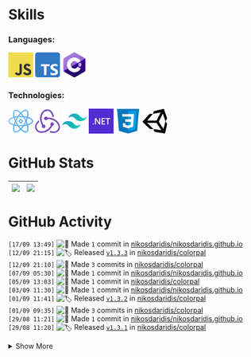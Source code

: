 <h1><b>Skills</h1></b>

<h3>Languages:</h3>
    <a  href="#"><img  alt="JavaScript"  title="JavaScript"  src="https://raw.githubusercontent.com/nikosdaridis/nikosdaridis.github.io/main/v2/public/TechStack/JavaScript.png"  height="50"></a>
	<a  href="#"><img  alt="TypeScript"  title="TypeScript"  src="https://raw.githubusercontent.com/nikosdaridis/nikosdaridis.github.io/main/v2/public/TechStack/TypeScript.png"  height="50"></a>
    <a  href="#"><img  alt="C#"  title="C#"  src="https://raw.githubusercontent.com/nikosdaridis/nikosdaridis.github.io/main/v2/public/TechStack/CSharp.png"  height="50"></a>

<h3>Technologies:</h3>  
	<a  href="#"><img  alt="React"  title="React"  src="https://raw.githubusercontent.com/nikosdaridis/nikosdaridis.github.io/main/v2/public/TechStack/React.png"  height="50"></a>
    <a  href="#"><img  alt="Redux"  title="Redux"  src="https://raw.githubusercontent.com/nikosdaridis/nikosdaridis.github.io/main/v2/public/TechStack/Redux.png"  height="50"></a>
	<a  href="#"><img  alt="Tailwind CSS"  title="Tailwind CSS"  src="https://raw.githubusercontent.com/nikosdaridis/nikosdaridis.github.io/main/v2/public/TechStack/TailwindCSS.png"  height="50"></a>
    <a  href="#"><img  alt=".Net"  title=".Net"  src="https://raw.githubusercontent.com/nikosdaridis/nikosdaridis.github.io/main/v2/public/TechStack/DOTNET.png"  height="50"></a>
    <a  href="#"><img  alt="CSS"  title="CSS"  src="https://raw.githubusercontent.com/nikosdaridis/nikosdaridis.github.io/main/v2/public/TechStack/CSS.png"  height="50"></a>
    <a  href="#"><img  alt="Unity"  title="Unity"  src="https://raw.githubusercontent.com/nikosdaridis/nikosdaridis.github.io/main/v2/public/TechStack/Unity.png"  height="50"></a>

<h1><b>GitHub Stats</h1></b>

| <a href="https://github.com/nikosdaridis?tab=repositories"><img align="center" src="https://github-readme-stats.vercel.app/api?username=nikosdaridis&show_icons=true&bg_color=00000000&title_color=0c4e82&text_color=1495fb&hide_border=true&hide_title=true&include_all_commits=true&text_bold=true" /></a> | <a href="https://github.com/nikosdaridis?tab=repositories"><img align="center" src="https://github-readme-stats.vercel.app/api/top-langs/?username=nikosdaridis&layout=compact&bg_color=00000000&title_color=1495fb&text_color=1495fb&hide_border=true&langs_count=10&hide=hlsl,shaderlab,glsl,objective-c%2B%2B,cmake&size_weight=0.3&count_weight=0.5" /></a> |
| ------------- | ------------- |

<h1><b>GitHub Activity</h1></b>

<!--START_SECTION:activity-->
`[17/09 13:49]` <img alt="📝" src="https://github.com/cheesits456/github-activity-readme/raw/master/icons/commit.png" align="top" height="18"> Made `1` commit in [nikosdaridis/nikosdaridis.github.io](https://github.com/nikosdaridis/nikosdaridis.github.io)  
`[12/09 21:15]` <img alt="🏷" src="https://github.com/cheesits456/github-activity-readme/raw/master/icons/release.png" align="top" height="18"> Released [`v1.3.3`](https://github.com/nikosdaridis/colorpal/releases/tag/v1.3.3) in [nikosdaridis/colorpal](https://github.com/nikosdaridis/colorpal)  
`[12/09 21:10]` <img alt="📝" src="https://github.com/cheesits456/github-activity-readme/raw/master/icons/commit.png" align="top" height="18"> Made `3` commits in [nikosdaridis/colorpal](https://github.com/nikosdaridis/colorpal)  
`[07/09 05:30]` <img alt="📝" src="https://github.com/cheesits456/github-activity-readme/raw/master/icons/commit.png" align="top" height="18"> Made `1` commit in [nikosdaridis/nikosdaridis.github.io](https://github.com/nikosdaridis/nikosdaridis.github.io)  
`[05/09 13:03]` <img alt="📝" src="https://github.com/cheesits456/github-activity-readme/raw/master/icons/commit.png" align="top" height="18"> Made `1` commit in [nikosdaridis/colorpal](https://github.com/nikosdaridis/colorpal)  
`[03/09 11:30]` <img alt="📝" src="https://github.com/cheesits456/github-activity-readme/raw/master/icons/commit.png" align="top" height="18"> Made `1` commit in [nikosdaridis/nikosdaridis.github.io](https://github.com/nikosdaridis/nikosdaridis.github.io)  
`[01/09 11:41]` <img alt="🏷" src="https://github.com/cheesits456/github-activity-readme/raw/master/icons/release.png" align="top" height="18"> Released [`v1.3.2`](https://github.com/nikosdaridis/colorpal/releases/tag/v1.3.2) in [nikosdaridis/colorpal](https://github.com/nikosdaridis/colorpal)  
`[01/09 09:35]` <img alt="📝" src="https://github.com/cheesits456/github-activity-readme/raw/master/icons/commit.png" align="top" height="18"> Made `3` commits in [nikosdaridis/colorpal](https://github.com/nikosdaridis/colorpal)  
`[29/08 11:21]` <img alt="📝" src="https://github.com/cheesits456/github-activity-readme/raw/master/icons/commit.png" align="top" height="18"> Made `1` commit in [nikosdaridis/nikosdaridis.github.io](https://github.com/nikosdaridis/nikosdaridis.github.io)  
`[29/08 11:20]` <img alt="🏷" src="https://github.com/cheesits456/github-activity-readme/raw/master/icons/release.png" align="top" height="18"> Released [`v1.3.1`](https://github.com/nikosdaridis/colorpal/releases/tag/v1.3.1) in [nikosdaridis/colorpal](https://github.com/nikosdaridis/colorpal)  

<details><summary>Show More</summary>

`[29/08 11:13]` <img alt="📝" src="https://github.com/cheesits456/github-activity-readme/raw/master/icons/commit.png" align="top" height="18"> Made `3` commits in [nikosdaridis/colorpal](https://github.com/nikosdaridis/colorpal)  
`[26/08 18:04]` <img alt="📝" src="https://github.com/cheesits456/github-activity-readme/raw/master/icons/commit.png" align="top" height="18"> Made `1` commit in [nikosdaridis/nikosdaridis](https://github.com/nikosdaridis/nikosdaridis)  
`[26/08 18:01]` <img alt="📝" src="https://github.com/cheesits456/github-activity-readme/raw/master/icons/commit.png" align="top" height="18"> Made `1` commit in [nikosdaridis/nikosdaridis.github.io](https://github.com/nikosdaridis/nikosdaridis.github.io)  
`[26/08 16:57]` <img alt="⭐" src="https://github.com/cheesits456/github-activity-readme/raw/master/icons/star.png" align="top" height="18"> Starred [reduxjs/redux](https://github.com/reduxjs/redux)  
`[23/08 21:04]` <img alt="📝" src="https://github.com/cheesits456/github-activity-readme/raw/master/icons/commit.png" align="top" height="18"> Made `1` commit in [nikosdaridis/nikosdaridis.github.io](https://github.com/nikosdaridis/nikosdaridis.github.io)  
`[23/08 13:56]` <img alt="🏷" src="https://github.com/cheesits456/github-activity-readme/raw/master/icons/release.png" align="top" height="18"> Released [`v1.3.0`](https://github.com/nikosdaridis/colorpal/releases/tag/v1.3.0) in [nikosdaridis/colorpal](https://github.com/nikosdaridis/colorpal)  
`[23/08 13:39]` <img alt="📝" src="https://github.com/cheesits456/github-activity-readme/raw/master/icons/commit.png" align="top" height="18"> Made `5` commits in [nikosdaridis/colorpal](https://github.com/nikosdaridis/colorpal)  
`[18/08 14:47]` <img alt="📝" src="https://github.com/cheesits456/github-activity-readme/raw/master/icons/commit.png" align="top" height="18"> Made `4` commits in [nikosdaridis/nikosdaridis.github.io](https://github.com/nikosdaridis/nikosdaridis.github.io)  
`[13/08 15:24]` <img alt="⭐" src="https://github.com/cheesits456/github-activity-readme/raw/master/icons/star.png" align="top" height="18"> Starred [microsoft/TypeScript](https://github.com/microsoft/TypeScript)  
`[13/08 12:08]` <img alt="📝" src="https://github.com/cheesits456/github-activity-readme/raw/master/icons/commit.png" align="top" height="18"> Made `1` commit in [nikosdaridis/nikosdaridis](https://github.com/nikosdaridis/nikosdaridis)  
`[13/08 12:02]` <img alt="📝" src="https://github.com/cheesits456/github-activity-readme/raw/master/icons/commit.png" align="top" height="18"> Made `5` commits in [nikosdaridis/nikosdaridis.github.io](https://github.com/nikosdaridis/nikosdaridis.github.io)  
`[10/08 08:33]` <img alt="🏷" src="https://github.com/cheesits456/github-activity-readme/raw/master/icons/release.png" align="top" height="18"> Released [`v1.2.3`](https://github.com/nikosdaridis/colorpal/releases/tag/v1.2.3) in [nikosdaridis/colorpal](https://github.com/nikosdaridis/colorpal)  
`[10/08 08:25]` <img alt="📝" src="https://github.com/cheesits456/github-activity-readme/raw/master/icons/commit.png" align="top" height="18"> Made `2` commits in [nikosdaridis/colorpal](https://github.com/nikosdaridis/colorpal)  
`[10/08 07:41]` <img alt="📝" src="https://github.com/cheesits456/github-activity-readme/raw/master/icons/commit.png" align="top" height="18"> Made `1` commit in [nikosdaridis/nikosdaridis.github.io](https://github.com/nikosdaridis/nikosdaridis.github.io)  
`[09/08 16:22]` <img alt="📝" src="https://github.com/cheesits456/github-activity-readme/raw/master/icons/commit.png" align="top" height="18"> Made `1` commit in [nikosdaridis/colorpal](https://github.com/nikosdaridis/colorpal)  
`[08/08 11:46]` <img alt="📝" src="https://github.com/cheesits456/github-activity-readme/raw/master/icons/commit.png" align="top" height="18"> Made `4` commits in [nikosdaridis/nikosdaridis.github.io](https://github.com/nikosdaridis/nikosdaridis.github.io)  
`[07/08 11:30]` <img alt="📝" src="https://github.com/cheesits456/github-activity-readme/raw/master/icons/commit.png" align="top" height="18"> Made `1` commit in [nikosdaridis/nikosdaridis](https://github.com/nikosdaridis/nikosdaridis)  
`[07/08 10:56]` <img alt="📝" src="https://github.com/cheesits456/github-activity-readme/raw/master/icons/commit.png" align="top" height="18"> Made `2` commits in [nikosdaridis/nikosdaridis.github.io](https://github.com/nikosdaridis/nikosdaridis.github.io)  
`[06/08 21:45]` <img alt="⭐" src="https://github.com/cheesits456/github-activity-readme/raw/master/icons/star.png" align="top" height="18"> Starred [tailwindlabs/tailwindcss](https://github.com/tailwindlabs/tailwindcss)  
`[06/08 21:09]` <img alt="📝" src="https://github.com/cheesits456/github-activity-readme/raw/master/icons/commit.png" align="top" height="18"> Made `1` commit in [nikosdaridis/nikosdaridis](https://github.com/nikosdaridis/nikosdaridis)  
`[06/08 21:04]` <img alt="📝" src="https://github.com/cheesits456/github-activity-readme/raw/master/icons/commit.png" align="top" height="18"> Made `2` commits in [nikosdaridis/nikosdaridis.github.io](https://github.com/nikosdaridis/nikosdaridis.github.io)  
`[06/08 13:50]` <img alt="📝" src="https://github.com/cheesits456/github-activity-readme/raw/master/icons/commit.png" align="top" height="18"> Made `1` commit in [nikosdaridis/nikosdaridis](https://github.com/nikosdaridis/nikosdaridis)  
`[06/08 13:41]` <img alt="📝" src="https://github.com/cheesits456/github-activity-readme/raw/master/icons/commit.png" align="top" height="18"> Made `1` commit in [nikosdaridis/nikosdaridis.github.io](https://github.com/nikosdaridis/nikosdaridis.github.io)  
`[04/08 20:37]` <img alt="📝" src="https://github.com/cheesits456/github-activity-readme/raw/master/icons/commit.png" align="top" height="18"> Made `1` commit in [nikosdaridis/colorpal](https://github.com/nikosdaridis/colorpal)  
`[02/08 16:14]` <img alt="📝" src="https://github.com/cheesits456/github-activity-readme/raw/master/icons/commit.png" align="top" height="18"> Made `1` commit in [nikosdaridis/nikosdaridis.github.io](https://github.com/nikosdaridis/nikosdaridis.github.io)  
`[02/08 16:05]` <img alt="📝" src="https://github.com/cheesits456/github-activity-readme/raw/master/icons/commit.png" align="top" height="18"> Made `1` commit in [nikosdaridis/nikosdaridis](https://github.com/nikosdaridis/nikosdaridis)  
`[02/08 15:38]` <img alt="📝" src="https://github.com/cheesits456/github-activity-readme/raw/master/icons/commit.png" align="top" height="18"> Made `2` commits in [nikosdaridis/colorpal](https://github.com/nikosdaridis/colorpal)  
`[30/07 21:48]` <img alt="🏷" src="https://github.com/cheesits456/github-activity-readme/raw/master/icons/release.png" align="top" height="18"> Released [`v1.2.2`](https://github.com/nikosdaridis/colorpal/releases/tag/v1.2.2) in [nikosdaridis/colorpal](https://github.com/nikosdaridis/colorpal)  
`[30/07 21:37]` <img alt="📝" src="https://github.com/cheesits456/github-activity-readme/raw/master/icons/commit.png" align="top" height="18"> Made `5` commits in [nikosdaridis/colorpal](https://github.com/nikosdaridis/colorpal)  
`[27/07 15:27]` <img alt="🏷" src="https://github.com/cheesits456/github-activity-readme/raw/master/icons/release.png" align="top" height="18"> Released [`v1.2.1`](https://github.com/nikosdaridis/colorpal/releases/tag/v1.2.1) in [nikosdaridis/colorpal](https://github.com/nikosdaridis/colorpal)  
`[27/07 15:23]` <img alt="📝" src="https://github.com/cheesits456/github-activity-readme/raw/master/icons/commit.png" align="top" height="18"> Made `2` commits in [nikosdaridis/colorpal](https://github.com/nikosdaridis/colorpal)  
`[27/07 13:11]` <img alt="📝" src="https://github.com/cheesits456/github-activity-readme/raw/master/icons/commit.png" align="top" height="18"> Made `1` commit in [nikosdaridis/nikosdaridis.github.io](https://github.com/nikosdaridis/nikosdaridis.github.io)  
`[25/07 11:59]` <img alt="📝" src="https://github.com/cheesits456/github-activity-readme/raw/master/icons/commit.png" align="top" height="18"> Made `3` commits in [nikosdaridis/colorpal](https://github.com/nikosdaridis/colorpal)  
`[23/07 18:20]` <img alt="🏷" src="https://github.com/cheesits456/github-activity-readme/raw/master/icons/release.png" align="top" height="18"> Released [`v1.2.0`](https://github.com/nikosdaridis/colorpal/releases/tag/v1.2.0) in [nikosdaridis/colorpal](https://github.com/nikosdaridis/colorpal)  
`[23/07 17:56]` <img alt="📝" src="https://github.com/cheesits456/github-activity-readme/raw/master/icons/commit.png" align="top" height="18"> Made `4` commits in [nikosdaridis/colorpal](https://github.com/nikosdaridis/colorpal)  
`[21/07 11:34]` <img alt="🏷" src="https://github.com/cheesits456/github-activity-readme/raw/master/icons/release.png" align="top" height="18"> Released [`v1.1.3`](https://github.com/nikosdaridis/colorpal/releases/tag/v1.1.3) in [nikosdaridis/colorpal](https://github.com/nikosdaridis/colorpal)  
`[21/07 11:28]` <img alt="📝" src="https://github.com/cheesits456/github-activity-readme/raw/master/icons/commit.png" align="top" height="18"> Made `5` commits in [nikosdaridis/colorpal](https://github.com/nikosdaridis/colorpal)  
`[19/07 16:58]` <img alt="📝" src="https://github.com/cheesits456/github-activity-readme/raw/master/icons/commit.png" align="top" height="18"> Made `2` commits in [nikosdaridis/nikosdaridis](https://github.com/nikosdaridis/nikosdaridis)  
`[19/07 16:52]` <img alt="📝" src="https://github.com/cheesits456/github-activity-readme/raw/master/icons/commit.png" align="top" height="18"> Made `6` commits in [nikosdaridis/github-activity-readme](https://github.com/nikosdaridis/github-activity-readme)  
`[19/07 16:10]` <img alt="📝" src="https://github.com/cheesits456/github-activity-readme/raw/master/icons/commit.png" align="top" height="18"> Made `1` commit in [nikosdaridis/nikosdaridis](https://github.com/nikosdaridis/nikosdaridis)  
`[19/07 16:05]` <img alt="📝" src="https://github.com/cheesits456/github-activity-readme/raw/master/icons/commit.png" align="top" height="18"> Made `9` commits in [nikosdaridis/github-activity-readme](https://github.com/nikosdaridis/github-activity-readme)  
`[19/07 15:01]` <img alt="🏷" src="https://github.com/cheesits456/github-activity-readme/raw/master/icons/release.png" align="top" height="18"> Released [`v1.1.2`](https://github.com/nikosdaridis/colorpal/releases/tag/v1.1.2) in [nikosdaridis/colorpal](https://github.com/nikosdaridis/colorpal)  
`[19/07 14:56]` <img alt="📝" src="https://github.com/cheesits456/github-activity-readme/raw/master/icons/commit.png" align="top" height="18"> Made `1` commit in [nikosdaridis/colorpal](https://github.com/nikosdaridis/colorpal)  
`[15/07 22:41]` <img alt="📝" src="https://github.com/cheesits456/github-activity-readme/raw/master/icons/commit.png" align="top" height="18"> Made `1` commit in [nikosdaridis/github-activity-readme](https://github.com/nikosdaridis/github-activity-readme)  
`[15/07 22:34]` <img alt="📝" src="https://github.com/cheesits456/github-activity-readme/raw/master/icons/commit.png" align="top" height="18"> Made `1` commit in [nikosdaridis/nikosdaridis](https://github.com/nikosdaridis/nikosdaridis)  
`[15/07 22:30]` <img alt="📝" src="https://github.com/cheesits456/github-activity-readme/raw/master/icons/commit.png" align="top" height="18"> Made `2` commits in [nikosdaridis/github-activity-readme](https://github.com/nikosdaridis/github-activity-readme)  
`[15/07 21:11]` <img alt="📝" src="https://github.com/cheesits456/github-activity-readme/raw/master/icons/commit.png" align="top" height="18"> Made `1` commit in [nikosdaridis/nikosdaridis](https://github.com/nikosdaridis/nikosdaridis)  
`[13/07 16:50]` <img alt="📝" src="https://github.com/cheesits456/github-activity-readme/raw/master/icons/commit.png" align="top" height="18"> Made `1` commit in [nikosdaridis/colorpal](https://github.com/nikosdaridis/colorpal)  
`[13/07 15:43]` <img alt="📝" src="https://github.com/cheesits456/github-activity-readme/raw/master/icons/commit.png" align="top" height="18"> Made `1` commit in [nikosdaridis/nikosdaridis.github.io](https://github.com/nikosdaridis/nikosdaridis.github.io)  
`[13/07 15:36]` <img alt="📝" src="https://github.com/cheesits456/github-activity-readme/raw/master/icons/commit.png" align="top" height="18"> Made `1` commit in [nikosdaridis/nikosdaridis](https://github.com/nikosdaridis/nikosdaridis)  
`[11/07 15:28]` <img alt="📝" src="https://github.com/cheesits456/github-activity-readme/raw/master/icons/commit.png" align="top" height="18"> Made `1` commit in [nikosdaridis/colorpal](https://github.com/nikosdaridis/colorpal)  
`[09/07 15:17]` <img alt="🏷" src="https://github.com/cheesits456/github-activity-readme/raw/master/icons/release.png" align="top" height="18"> Released [`v1.1.1`](https://github.com/nikosdaridis/colorpal/releases/tag/v1.1.1) in [nikosdaridis/colorpal](https://github.com/nikosdaridis/colorpal)  
`[09/07 15:08]` <img alt="📝" src="https://github.com/cheesits456/github-activity-readme/raw/master/icons/commit.png" align="top" height="18"> Made `3` commits in [nikosdaridis/colorpal](https://github.com/nikosdaridis/colorpal)  
`[05/07 13:59]` <img alt="📝" src="https://github.com/cheesits456/github-activity-readme/raw/master/icons/commit.png" align="top" height="18"> Made `42` commits in [nikosdaridis/github-readme-stats](https://github.com/nikosdaridis/github-readme-stats)  
`[04/07 14:52]` <img alt="⭐" src="https://github.com/cheesits456/github-activity-readme/raw/master/icons/star.png" align="top" height="18"> Starred [facebook/react](https://github.com/facebook/react)  
`[04/07 07:07]` <img alt="📝" src="https://github.com/cheesits456/github-activity-readme/raw/master/icons/commit.png" align="top" height="18"> Made `1` commit in [nikosdaridis/nikosdaridis.github.io](https://github.com/nikosdaridis/nikosdaridis.github.io)  
`[04/07 06:39]` <img alt="📝" src="https://github.com/cheesits456/github-activity-readme/raw/master/icons/commit.png" align="top" height="18"> Made `1` commit in [nikosdaridis/nikosdaridis](https://github.com/nikosdaridis/nikosdaridis)  
`[03/07 14:32]` <img alt="📝" src="https://github.com/cheesits456/github-activity-readme/raw/master/icons/commit.png" align="top" height="18"> Made `1` commit in [nikosdaridis/colorpal](https://github.com/nikosdaridis/colorpal)  
`[03/07 13:04]` <img alt="📝" src="https://github.com/cheesits456/github-activity-readme/raw/master/icons/commit.png" align="top" height="18"> Made `2` commits in [nikosdaridis/nikosdaridis.github.io](https://github.com/nikosdaridis/nikosdaridis.github.io)  
`[03/07 12:16]` <img alt="📝" src="https://github.com/cheesits456/github-activity-readme/raw/master/icons/commit.png" align="top" height="18"> Made `1` commit in [nikosdaridis/products-api](https://github.com/nikosdaridis/products-api)  
`[03/07 12:03]` <img alt="⭐" src="https://github.com/cheesits456/github-activity-readme/raw/master/icons/star.png" align="top" height="18"> Starred [nikosdaridis/products-api](https://github.com/nikosdaridis/products-api)  
`[03/07 12:03]` <img alt="📂" src="https://github.com/cheesits456/github-activity-readme/raw/master/icons/create-branch.png" align="top" height="18"> Created branch [`main`](https://github.com/nikosdaridis/products-api/tree/main) in [nikosdaridis/products-api](https://github.com/nikosdaridis/products-api)  
`[03/07 12:03]` <img alt="➕" src="https://github.com/cheesits456/github-activity-readme/raw/master/icons/create-repo.png" align="top" height="18"> Created repository [nikosdaridis/products-api](https://github.com/nikosdaridis/products-api)  
`[02/07 07:29]` <img alt="📝" src="https://github.com/cheesits456/github-activity-readme/raw/master/icons/commit.png" align="top" height="18"> Made `1` commit in [nikosdaridis/colorpal](https://github.com/nikosdaridis/colorpal)  
`[29/06 00:23]` <img alt="🏷" src="https://github.com/cheesits456/github-activity-readme/raw/master/icons/release.png" align="top" height="18"> Released [`v1.1.0`](https://github.com/nikosdaridis/colorpal/releases/tag/v1.1.0) in [nikosdaridis/colorpal](https://github.com/nikosdaridis/colorpal)  
`[29/06 00:17]` <img alt="📝" src="https://github.com/cheesits456/github-activity-readme/raw/master/icons/commit.png" align="top" height="18"> Made `1` commit in [nikosdaridis/colorpal](https://github.com/nikosdaridis/colorpal)  
`[28/06 08:57]` <img alt="📝" src="https://github.com/cheesits456/github-activity-readme/raw/master/icons/commit.png" align="top" height="18"> Made `1` commit in [nikosdaridis/nikosdaridis](https://github.com/nikosdaridis/nikosdaridis)  
`[28/06 06:42]` <img alt="📝" src="https://github.com/cheesits456/github-activity-readme/raw/master/icons/commit.png" align="top" height="18"> Made `1` commit in [nikosdaridis/colorpal](https://github.com/nikosdaridis/colorpal)  
`[28/06 06:40]` <img alt="❗️" src="https://github.com/cheesits456/github-activity-readme/raw/master/icons/issue.png" align="top" height="18"> Opened issue [`#2890`](https://github.com//anuraghazra/github-readme-stats/issues/2890 'Broken images') in [anuraghazra/github-readme-stats](https://github.com/anuraghazra/github-readme-stats)  
`[28/06 02:40]` <img alt="📝" src="https://github.com/cheesits456/github-activity-readme/raw/master/icons/commit.png" align="top" height="18"> Made `1` commit in [nikosdaridis/colorpal](https://github.com/nikosdaridis/colorpal)  
`[27/06 23:31]` <img alt="📝" src="https://github.com/cheesits456/github-activity-readme/raw/master/icons/commit.png" align="top" height="18"> Made `2` commits in [nikosdaridis/nikosdaridis](https://github.com/nikosdaridis/nikosdaridis)  
`[26/06 05:23]` <img alt="📝" src="https://github.com/cheesits456/github-activity-readme/raw/master/icons/commit.png" align="top" height="18"> Made `1` commit in [nikosdaridis/nikosdaridis.github.io](https://github.com/nikosdaridis/nikosdaridis.github.io)  
`[26/06 04:58]` <img alt="📝" src="https://github.com/cheesits456/github-activity-readme/raw/master/icons/commit.png" align="top" height="18"> Made `2` commits in [nikosdaridis/nikosdaridis](https://github.com/nikosdaridis/nikosdaridis)  
`[26/06 04:55]` <img alt="📝" src="https://github.com/cheesits456/github-activity-readme/raw/master/icons/commit.png" align="top" height="18"> Made `1` commit in [nikosdaridis/nikosdaridis.github.io](https://github.com/nikosdaridis/nikosdaridis.github.io)  
`[24/06 06:39]` <img alt="📝" src="https://github.com/cheesits456/github-activity-readme/raw/master/icons/commit.png" align="top" height="18"> Made `1` commit in [nikosdaridis/nikosdaridis](https://github.com/nikosdaridis/nikosdaridis)  

</details>
<!--END_SECTION:activity-->
